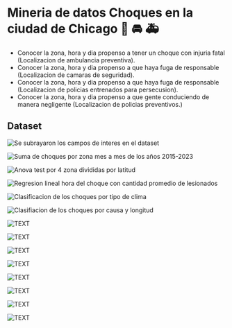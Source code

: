 # Mineria de datos Choques en la ciudad de Chicago :police_car: :oncoming_automobile: :ambulance:

- Conocer la zona, hora y dia propenso a tener un choque con injuria fatal (Localizacion de ambulancia preventiva). 
- Conocer la zona, hora y dia propenso a que haya fuga de responsable (Localizacion de camaras de seguridad).
- Conocer la zona, hora y dia propenso a que haya fuga de responsable (Localizacion de policias entrenados para persecusion).
- Conocer la zona, hora y dia propenso a que gente conduciendo de manera negligente (Localizacion de policias preventivos.)

## Dataset

![Se subrayaron los campos de interes en el dataset](/img1.PNG)

![Suma de choques por zona mes a mes de los años 2015-2023](/images/sum_crashes_by_zone_and_month_all_years.PNG)

![Anova test por 4 zona divididas por latitud](/images/04_anova_test_sum_by_zone_allyears.PNG)

![Regresion lineal hora del choque con cantidad promedio de lesionados](/images/05_linear_regression_mean_injuries_in_crashes_chicago.png)

![Clasificacion de los choques por tipo de clima](/images/06_clasiffication_WEATHER_CONDITION_DAMAGE_COST.png)

![Clasifiacion de los choques por causa y longitud](/images/06_crash_hour_longitude_limit.png)

![TEXT](/images/06_crash_hour_posted_limit_2022_dic.png)

![TEXT](/images/06_crash_hour_posted_limit_tiempo_2022_dic.png)

![TEXT](/images/06_crash_hour_posted_speed_limit.png)

![TEXT](/images/07_kmeans_crashes_2017_2023.png)

![TEXT](/images/08_timeSeries_forecasting_crashesh_alcohol_forecasting.png)

![TEXT](/images/08_timeSeries_forecasting_crashesh_alcohol.png)

![TEXT](/images/08_timeSeries_forecasting_crashesh_texting_forecasting.png)

![TEXT](/images/08_timeSeries_forecasting_crashesh_texting.png)




